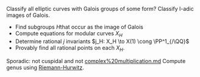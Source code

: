 Classify all elliptic curves with Galois groups of some form?
Classify l-adic images of Galois.

- Find subgroups $H$that occur as the image of Galois
- Compute equations for modular curves $X_H$
- Determine rational $j$ invariants  $j_H: X_H \to X(1) \cong \PP^1_{/\QQ}$
- Provably find all rational points on each $X_H$.

Sporadic: not cuspidal and not [complex%20multiplication.md](complex%20multiplication.md)
Compute genus using [Riemann-Hurwitz](Riemann-Hurwitz).